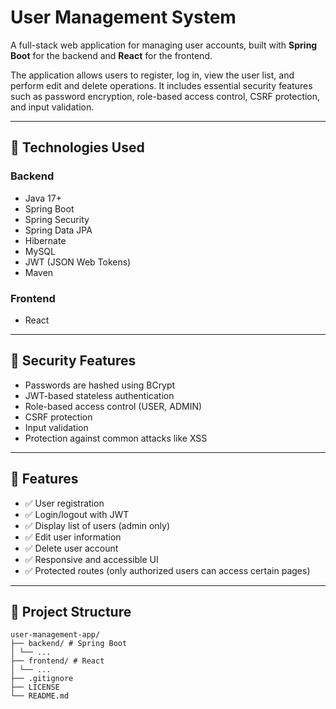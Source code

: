 # User Management System

A full-stack web application for managing user accounts, built with **Spring Boot** for the backend and **React**  for the frontend.

The application allows users to register, log in, view the user list, and perform edit and delete operations. It includes essential security features such as password encryption, role-based access control, CSRF protection, and input validation.

---

## 🧩 Technologies Used

### Backend
- Java 17+
- Spring Boot
- Spring Security
- Spring Data JPA
- Hibernate
- MySQL
- JWT (JSON Web Tokens)
- Maven

### Frontend
- React

---

## 🔐 Security Features

- Passwords are hashed using BCrypt
- JWT-based stateless authentication
- Role-based access control (USER, ADMIN)
- CSRF protection
- Input validation
- Protection against common attacks like XSS

---

## 📱 Features

- ✅ User registration
- ✅ Login/logout with JWT
- ✅ Display list of users (admin only)
- ✅ Edit user information
- ✅ Delete user account
- ✅ Responsive and accessible UI
- ✅ Protected routes (only authorized users can access certain pages)

---

## 📂 Project Structure

<pre>
<code>user-management-app/ 
├── backend/ # Spring Boot
│ └── ... 
├── frontend/ # React 
│ └── ... 
├── .gitignore 
├── LICENSE 
└── README.md </code>
</pre>